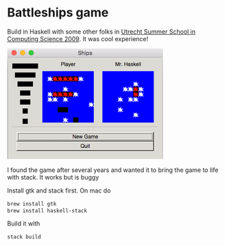 # Battleships game

Build in Haskell with some other folks in [Utrecht Summer School in Computing Science 2009](http://www.utrechtsummerschool.nl/). It was cool experience!

![](game.png)

I found the game after several years and wanted it to bring the game to life with stack. It works but is buggy

Install gtk and stack first. On mac do

	brew install gtk
	brew install haskell-stack

Build it with

	stack build

